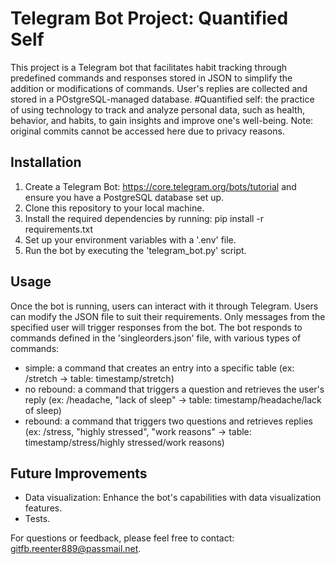 # Telegram Bot Project: Quantified Self
This project is a Telegram bot that facilitates habit tracking through predefined commands and responses stored in JSON to simplify the addition or modifications of commands. User's replies are collected and stored in a POstgreSQL-managed database.
#Quantified self: the practice of using technology to track and analyze personal data, such as health, behavior, and habits, to gain insights and improve one's well-being.
Note: original commits cannot be accessed here due to privacy reasons.

## Installation
1. Create a Telegram Bot: https://core.telegram.org/bots/tutorial and ensure you have a PostgreSQL database set up.
2. Clone this repository to your local machine.
3. Install the required dependencies by running:
   pip install -r requirements.txt
4. Set up your environment variables with a '.env' file.
5. Run the bot by executing the 'telegram_bot.py' script.

## Usage
Once the bot is running, users can interact with it through Telegram. Users can modify the JSON file to suit their requirements.
Only messages from the specified user will trigger responses from the bot.
The bot responds to commands defined in the 'singleorders.json' file, with various types of commands:
  - simple: a command that creates an entry into a specific table (ex: /stretch -> table: timestamp/stretch)
  - no rebound: a command that triggers a question and retrieves the user's reply (ex: /headache, "lack of sleep" -> table: timestamp/headache/lack of sleep)
  - rebound: a command that triggers two questions and retrieves replies (ex: /stress, "highly stressed", "work reasons" -> table: timestamp/stress/highly stressed/work reasons)

## Future Improvements
- Data visualization: Enhance the bot's capabilities with data visualization features.
- Tests.

For questions or feedback, please feel free to contact: gitfb.reenter889@passmail.net.
